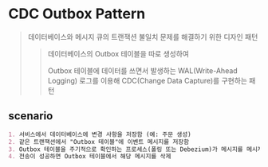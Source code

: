 # CDC Outbox Pattern

> 데이터베이스와 메시지 큐의 트랜잭션 불일치 문제를 해결하기 위한 디자인 패턴
>
> > 데이터베이스의 Outbox 테이블을 따로 생성하여
> >
> > Outbox 테이블에 데이터를 쓰면서 발생하는 WAL(Write-Ahead Logging) 로그를 이용해 CDC(Change Data Capture)를 구현하는 패턴

## scenario

```markdown
1. 서비스에서 데이터베이스에 변경 사항을 저장함 (예: 주문 생성)
2. 같은 트랜잭션에서 "Outbox 테이블"에 이벤트 메시지를 저장함
3. Outbox 테이블을 주기적으로 확인하는 프로세스(폴링 또는 Debezium)가 메시지를 메시지 큐(Kafka, RabbitMQ 등)로 전송
4. 전송이 성공하면 Outbox 테이블에서 해당 메시지를 삭제
```
